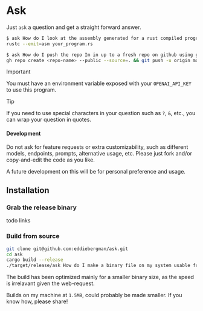 # Ask
Just `ask` a question and get a straight forward answer.

```bash
$ ask How do I look at the assembly generated for a rust compiled program
rustc --emit=asm your_program.rs

$ ask How do I push the repo Im in up to a fresh repo on github using gh
gh repo create <repo-name> --public --source=. && git push -u origin main
```

> [!IMPORTANT]
> You must have an environment variable exposed with your `OPENAI_API_KEY` to use this program.

> [!TIP]
> If you need to use special characters in your question such as `?`, `&`, etc., you can wrap
> your question in quotes.



#### Development
Do not ask for feature requests or extra customizability, such
as different models, endpoints, prompts, alternative usage, etc.
Please just fork and/or copy-and-edit the code as you like.

A future development on this will be for personal preference and usage.

## Installation

### Grab the release binary
todo links

### Build from source
```bash
git clone git@github.com:eddiebergman/ask.git
cd ask
cargo build --release
./target/release/ask How do I make a binary file on my system usable from everywhere?
```

The build has been optimized mainly for a smaller binary size, as the
speed is irrelavant given the web-request.

Builds on my machine at `1.5MB`, could probably be made smaller.
If you know how, please share!
